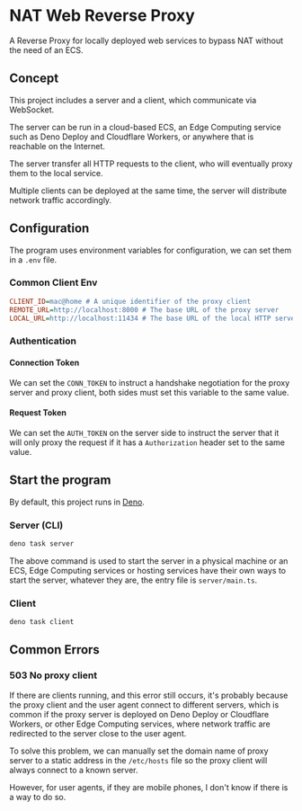 # NAT Web Reverse Proxy

A Reverse Proxy for locally deployed web services to bypass NAT without the need
of an ECS.

## Concept

This project includes a server and a client, which communicate via WebSocket.

The server can be run in a cloud-based ECS, an Edge Computing service such as
Deno Deploy and Cloudflare Workers, or anywhere that is reachable on the
Internet.

The server transfer all HTTP requests to the client, who will eventually proxy
them to the local service.

Multiple clients can be deployed at the same time, the server will distribute
network traffic accordingly.

## Configuration

The program uses environment variables for configuration, we can set them in a
`.env` file.

### Common Client Env

```ini
CLIENT_ID=mac@home # A unique identifier of the proxy client
REMOTE_URL=http://localhost:8000 # The base URL of the proxy server
LOCAL_URL=http://localhost:11434 # The base URL of the local HTTP server
```

### Authentication

#### Connection Token

We can set the `CONN_TOKEN` to instruct a handshake negotiation for the proxy
server and proxy client, both sides must set this variable to the same value.

#### Request Token

We can set the `AUTH_TOKEN` on the server side to instruct the server that it
will only proxy the request if it has a `Authorization` header set to the same
value.

## Start the program

By default, this project runs in [Deno](https://deno.lang).

### Server (CLI)

```sh
deno task server
```

The above command is used to start the server in a physical machine or an ECS,
Edge Computing services or hosting services have their own ways to start the
server, whatever they are, the entry file is `server/main.ts`.

### Client

```sh
deno task client
```

## Common Errors

### 503 No proxy client

If there are clients running, and this error still occurs, it's probably because
the proxy client and the user agent connect to different servers, which is
common if the proxy server is deployed on Deno Deploy or Cloudflare Workers, or
other Edge Computing services, where network traffic are redirected to the
server close to the user agent.

To solve this problem, we can manually set the domain name of proxy server to a
static address in the `/etc/hosts` file so the proxy client will always connect
to a known server.

However, for user agents, if they are mobile phones, I don't know if there is a
way to do so.
